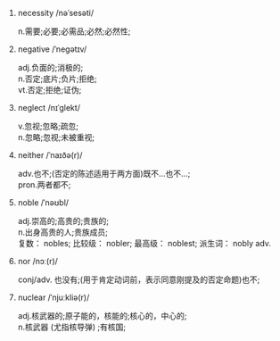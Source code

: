 1. necessity /nəˈsesəti/

   n.需要;必要;必需品;必然;必然性;

2. negative /ˈneɡətɪv/

   adj.负面的;消极的;  
   n.否定;底片;负片;拒绝;  
   vt.否定;拒绝;证伪;

3. neglect /nɪˈɡlekt/

   v.忽视;忽略;疏忽;  
   n.忽略;忽视;未被重视;

4. neither /ˈnaɪðə(r)/

   adv.也不;(否定的陈述适用于两方面)既不…也不…;  
   pron.两者都不;

5. noble /ˈnəʊbl/

   adj.崇高的;高贵的;贵族的;  
   n.出身高贵的人;贵族成员;  
   复数： nobles; 比较级： nobler; 最高级： noblest; 派生词： nobly adv.

6. nor /nɔː(r)/

   conj/adv. 也没有;(用于肯定动词前，表示同意刚提及的否定命题)也不;

7. nuclear /ˈnjuːkliə(r)/

   adj.核武器的;原子能的，核能的;核心的，中心的;  
   n.核武器 (尤指核导弹) ;有核国;

